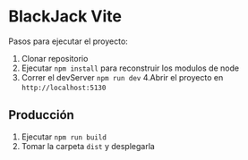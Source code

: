  # BlackJack Vite

 Pasos para ejecutar el proyecto:

 1. Clonar repositorio
 2. Ejecutar ```npm install``` para reconstruir los modulos de node
 3. Correr el devServer ```npm run dev```
 4.Abrir el proyecto en ```http://localhost:5130```

 ## Producción

 1. Ejecutar ```npm run build```
 2. Tomar la carpeta ```dist``` y desplegarla